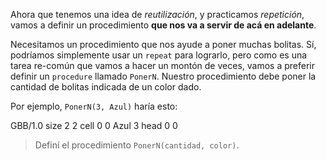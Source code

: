 Ahora que tenemos una idea de _reutilización_, y practicamos _repetición_, vamos a definir un procedimiento **que nos va a servir de acá en adelante**.

Necesitamos un procedimiento que nos ayude a poner muchas bolitas. Sí, podríamos simplemente usar un `repeat` para lograrlo, pero como es una tarea re-común que vamos a hacer un montón de veces, vamos a preferir definir un `procedure` llamado `PonerN`. Nuestro procedimiento debe poner la cantidad de bolitas indicada de un color dado.

Por ejemplo, `PonerN(3, Azul)` haría esto:

<gs-board>   
  GBB/1.0
  size 2 2
  cell 0 0 Azul 3
  head 0 0
<gs-board>

> Definí el procedimiento `PonerN(cantidad, color)`.